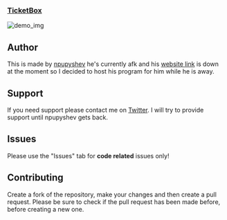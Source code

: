 ### [TicketBox](https://postpwn.github.io/ticketbox/) 
![demo_img](https://raw.githubusercontent.com/postpwn/ticketbox/gh-pages/img/TicketBox.jpg)

## Author

This is made by [npupyshev](https://twitter.com/npupyshev) he's currently afk 
and his [website link](https://npupyshev.ru/ticketbox/ticketbox_0.5.1_release.dmg) is down at the moment so I decided to host his program for him while he is away.

## Support

If you need support please contact me on [Twitter](https://twitter.com/post_pwn). I will try to provide support until npupyshev gets back.

## Issues

Please use the "Issues" tab for **code related** issues only!

## Contributing

Create a fork of the repository, make your changes and then create a pull request.
Please be sure to check if the pull request has been made before, before creating a new one.
